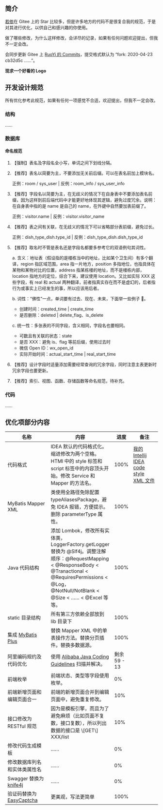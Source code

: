 ## 简介

[若依](http://doc.wuyou.vip)在 Gitee 上的 Star 比较多，但是许多地方的代码不是很复合我的规范，于是对其进行优化，以供自己和感兴趣的你使用。

做了哪些修改，为什么这样修改，会详尽的记录，如果有任何问题欢迎提出，但我不一定会改。

会同步更新 Gitee 上 [RuoYi 的 Commits](https://gitee.com/y_project/RuoYi/commits/master)，提交格式默认为 “fork: 2020-04-23 cb32d5c ……”。

**现求一个好看的 Logo**

## 开发设计规范

所有优化参考此规范，如果有任何一项感觉不合适，欢迎提出，但我不一定会改。

### 结构

……

### 数据库

#### 命名规范

1. 【强制】表名及字段名全小写，单词之间下划线分隔。

2. 【推荐】表名以简要为主，不要添加无关前后缀。可以在表名前加上模块名。

    正例：room / sys_user | 反例：room_info / sys_user_info

4. 【推荐】字段名以简要为主，在无歧义的情况下在自身表中不要添加表名前缀，因为这样到前后端代码中才能更好地体现其逻辑，避免过度冗余。说明：在自身表中指的是 name 是自己的 name，在外键中自然要加表前缀了。

    正例：visitor.name | 反例：visitor.visitor_name
    
5. 【推荐】表之间有关联，在无歧义的情况下可以省略部分表前缀，避免过长。

    正例：dish_type_dish.type_id | 反例：dish_type_dish.dish_type_id
    
6. 【推荐】取名时不管是表名还是字段名都要多参考它的双语例句其词性。

    a. 含义：地址表（假设指的是楼栋当中的地址，比如某个卫生间）有多个翻译，region 指区域范围，area 指一片地方，position 多指地位，也指具体在某物和某物对比的位置，address 指某栋楼的地址，而不是楼栋内部，location 指地方的定位，综合下来，建议使用 location。又比如实际 XXX 这些字段，有 real 和 actual 两种翻译，前者指真实存在而不是虚幻的，后者指行为或事实上已经发生的事，所以应该用后者。

    b. 词性：“佛性”一点，单词要有过去、现在、未来，下面举一些例子 🌰。

      * 创建时间：created_time | create_time
      * 是否删除：deleted | delete_flag、is_delete
        
    c. 统一性：多张表的不同字段，含义相同，字段名也要相同。
    
      * 可数且有关联的状态：state
      * 是否 XXX：避免 is、flag 等前后缀，使用过去时
      * 微信 Open ID：wx_open_id
      * 实际开始时间：actual_start_time | real_start_time
    
7. 【推荐】设计字段时适量添加需要经常查询的冗余字段，同时注意主表更新时冗余字段也要更新。

8. 【推荐】索引、视图、函数、存储函数等命名规范，待补充。

### 代码

……

## 优化项部分内容

<table>
  <thead>
    <tr>
      <th width="180px">名称</th>
      <th>内容</th>
      <th>进度</th>
      <th width="130px">备注</th>
    </tr>
  </thead>
  <tbody>
    <tr>
      <td>代码格式</td>
      <td>IDEA 默认的代码格式化。缩进修改为两个空格。HTMl 中的 style 标签和 script 标签中的内容顶头开始。修改 Service 和 Mapper 的方法名。</td>
      <td>100%</td>
      <td><a href="./docs/%5BIntellij%20IDEA%20code%20style%5D%20nowrap.xml">我的 Intellij IDEA code style XML 文件</a></td>
    </tr>
    <tr>
      <td>MyBatis Mapper XML</td>
      <td>类使用全路径免除配置 typeAliasesPackage，避免 IDEA 报错，方便提示。删除 parameterType 属性。</td>
      <td>100%</td>
      <td></td>
    </tr>
    <tr>
      <td>Java 代码结构</td>
      <td>添加 Lombok，修改所有实体类，LoggerFactory.getLogger 替换为 @Slf4j。调整注解顺序：@RequestMapping < @ResponseBody < @Tranactional < @RequiresPermissions < @Log，@NotNull/NotBlank < @Size < …… < @Excel 等等。</td>
      <td>100%</td>
      <td></td>
    </tr>
    <tr>
      <td>static 目录结构</td>
      <td>所有第三方依赖全部放到 lib 目录下</td>
      <td>100%</td>
      <td></td>
    </tr>
    <tr>
      <td>集成 <a href="https://mp.baomidou.com/">MyBatis Plus</a></td>
      <td>替换 Mapper XML 中的单表操作方法。替换分页插件。替换多数据源。</td>
      <td>100%</td>
      <td></td>
    </tr>
    <tr>
      <td>阿里编码规约及代码优化</td>
      <td>使用 <a href="https://plugins.jetbrains.com/plugin/10046-alibaba-java-coding-guidelines">Alibaba Java Coding Guidelines</a> 扫描并解决。</td>
      <td>剩余 59 - 13</td>
      <td></td>
    </tr>
    <tr>
      <td>前端枚举</td>
      <td>前端状态、类型等字段使用枚举。</td>
      <td>0%</td>
      <td></td>
    </tr>
    <tr>
      <td>前端新增页面和编辑页面合一</td>
      <td>前端的新增页面合并到编辑页面中，避免重复修改。</td>
      <td>10%</td>
      <td></td>
    </tr>
    <tr>
      <td>接口修改为 RESTful 规范</td>
      <td>因为是模板引擎，而且为了避免麻烦（比如页面不复数，接口复数），所以列出数据的接口是 \[GET\] XXX/list</td>
      <td>10%</td>
      <td></td>
    </tr>
    <tr>
      <td>修改代码生成模板</td>
      <td>……</td>
      <td>0%</td>
      <td></td>
    </tr>
    <tr>
      <td>修改数据库列名和实体类属性名</td>
      <td>……</td>
      <td>0%</td>
      <td></td>
    </tr>
    <tr>
      <td>Swagger 替换为 <a href="https://gitee.com/xiaoym/knife4j">knife4j</a></td>
      <td>……</td>
      <td>0%</td>
      <td></td>
    </tr>
    <tr>
      <td>验证码替换为 <a href="https://github.com/whvcse/EasyCaptcha">EasyCaptcha</a></td>
      <td>更美观，写法更简单</td>
      <td>100%</td>
      <td></td>
    </tr>
  </tbody>
</table>
